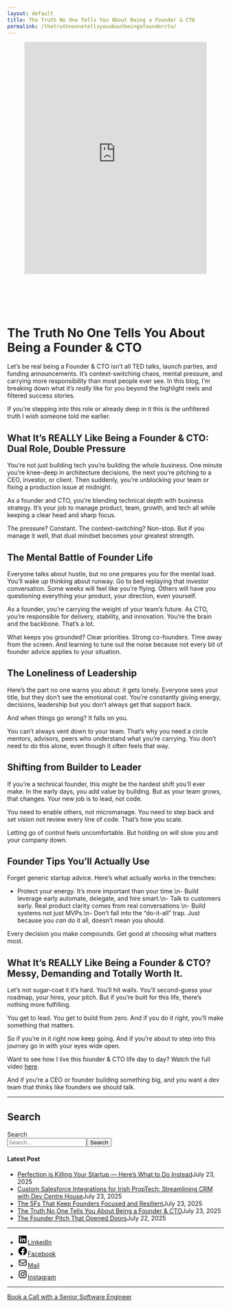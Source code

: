 ```yaml
---
layout: default
title: The Truth No One Tells You About Being a Founder & CTO
permalink: /thetruthnoonetellsyouaboutbeingafoundercto/
---
```



<div class="wp-block-columns alignwide is-layout-flex wp-container-core-columns-is-layout-8ba3830c wp-block-columns-is-layout-flex" style="margin-top:0;margin-bottom:0;padding-right:0;padding-left:0">
<div class="wp-block-column is-layout-flow wp-block-column-is-layout-flow" style="flex-basis:70%">
<div class="wp-block-group has-global-padding is-layout-constrained wp-block-group-is-layout-constrained"><figure class="alignwide wp-block-post-featured-image" style="padding-bottom:2vh;"><div class="rsfv-shortcode-wrapper" style="clear:both"><div><iframe allow="" class="rsfv-video" frameborder="0" height="540" src="https://www.youtube.com/embed/lfOdPigD0Tk?controls=1&amp;autoplay=0&amp;" width="100%"></iframe></div></div></figure>
<h1 class="alignwide wp-block-post-title has-x-large-font-size">The Truth No One Tells You About Being a Founder &amp; CTO</h1>
<div aria-hidden="true" class="wp-block-spacer" style="height:var(--wp--preset--spacing--10)"></div>
</div>
<div class="wp-block-group has-global-padding is-layout-constrained wp-block-group-is-layout-constrained"><div class="entry-content alignwide wp-block-post-content has-global-padding is-layout-constrained wp-container-core-post-content-is-layout-a5dd074b wp-block-post-content-is-layout-constrained">
<p>Let’s be real being a Founder &amp; CTO isn’t all TED talks, launch parties, and funding announcements. It’s context-switching chaos, mental pressure, and carrying more responsibility than most people ever see. In this blog, I’m breaking down what it’s <em>really</em> like for you beyond the highlight reels and filtered success stories.</p>
<p>If you’re stepping into this role or already deep in it this is the unfiltered truth I wish someone told me earlier.</p>
<h2 class="wp-block-heading">What It’s REALLY Like Being a Founder &amp; CTO: Dual Role, Double Pressure</h2>
<p>You’re not just building tech you’re building the whole business. One minute you’re knee-deep in architecture decisions, the next you’re pitching to a CEO, investor, or client. Then suddenly, you’re unblocking your team or fixing a production issue at midnight.</p>
<p>As a founder and CTO, you’re blending technical depth with business strategy. It’s your job to manage product, team, growth, and tech all while keeping a clear head and sharp focus.</p>
<p>The pressure? Constant. The context-switching? Non-stop. But if you manage it well, that dual mindset becomes your greatest strength.</p>
<h2 class="wp-block-heading">The Mental Battle of Founder Life</h2>
<p>Everyone talks about hustle, but no one prepares you for the mental load. You’ll wake up thinking about runway. Go to bed replaying that investor conversation. Some weeks will feel like you’re flying. Others will have you questioning everything your product, your direction, even yourself.</p>
<p>As a founder, you’re carrying the weight of your team’s future. As CTO, you’re responsible for delivery, stability, and innovation. You’re the brain and the backbone. That’s a lot.</p>
<p>What keeps you grounded? Clear priorities. Strong co-founders. Time away from the screen. And learning to tune out the noise because not every bit of founder advice applies to your situation.</p>
<h2 class="wp-block-heading">The Loneliness of Leadership</h2>
<p>Here’s the part no one warns you about: it gets lonely. Everyone sees your title, but they don’t see the emotional cost. You’re constantly giving energy, decisions, leadership but you don’t always get that support back.</p>
<p>And when things go wrong? It falls on you.</p>
<p>You can’t always vent down to your team. That’s why you need a circle mentors, advisors, peers who understand what you’re carrying. You don’t need to do this alone, even though it often feels that way.</p>
<h2 class="wp-block-heading">Shifting from Builder to Leader</h2>
<p>If you’re a technical founder, this might be the hardest shift you’ll ever make. In the early days, you add value by building. But as your team grows, that changes. Your new job is to lead, not code.</p>
<p>You need to enable others, not micromanage. You need to step back and set vision not review every line of code. That’s how you scale.</p>
<p>Letting go of control feels uncomfortable. But holding on will slow you and your company down.</p>
<h2 class="wp-block-heading">Founder Tips You’ll Actually Use</h2>
<p>Forget generic startup advice. Here’s what actually works in the trenches:</p>
<ul class="wp-block-list">
<li>Protect your energy. It’s more important than your time.\n- Build leverage early automate, delegate, and hire smart.\n- Talk to customers early. Real product clarity comes from real conversations.\n- Build systems not just MVPs.\n- Don’t fall into the “do-it-all” trap. Just because you <em>can</em> do it all, doesn’t mean you should.</li>
</ul>
<p>Every decision you make compounds. Get good at choosing what matters most.</p>
<h2 class="wp-block-heading">What It’s REALLY Like Being a Founder &amp; CTO? Messy, Demanding and Totally Worth It.</h2>
<p>Let’s not sugar-coat it it’s hard. You’ll hit walls. You’ll second-guess your roadmap, your hires, your pitch. But if you’re built for this life, there’s nothing more fulfilling.</p>
<p>You get to lead. You get to build from zero. And if you do it right, you’ll make something that matters.</p>
<p>So if you’re in it right now keep going. And if you’re about to step into this journey go in with your eyes wide open.</p>
<p>Want to see how I live this founder &amp; CTO life day to day? Watch the full video <a class="" href="https://www.youtube.com/watch?v=lfOdPigD0Tk&amp;t=5s" rel="noopener" target="_blank">here</a>.</p>
<p>And if you’re a CEO or founder building something big, and you want a dev team that thinks like founders we should talk.</p>
<!--— Calendly inline widget begin ---->


<!--— Calendly inline widget end ---->
</div></div>
</div>
<div class="wp-block-column is-layout-flow wp-block-column-is-layout-flow" style="flex-basis:30%"><aside class="wp-block-template-part">
<div class="wp-block-group is-layout-flow wp-container-core-group-is-layout-0ba1ad86 wp-block-group-is-layout-flow" style="padding-right:0;padding-left:0">
<hr class="wp-block-separator has-text-color has-contrast-color has-alpha-channel-opacity has-contrast-background-color has-background is-style-wide"/>
<div class="wp-block-group is-vertical is-content-justification-stretch is-layout-flex wp-container-core-group-is-layout-38a18bb4 wp-block-group-is-layout-flex">
<h2 class="wp-block-heading" style="font-size:clamp(1.039rem, 1.039rem + ((1vw - 0.2rem) * 0.935), 1.6rem);">Search</h2>
<form action="https://www.devcentrehouse.eu/blogs/" class="wp-block-search__button-outside wp-block-search__text-button wp-block-search" method="get" role="search"><label class="wp-block-search__label screen-reader-text" for="wp-block-search__input-2">Search</label><div class="wp-block-search__inside-wrapper" style="width: 100%"><input class="wp-block-search__input" id="wp-block-search__input-2" name="s" placeholder="Search..." required="" type="search" value=""/><button aria-label="Search" class="wp-block-search__button has-background has-custom-2-f-55-d-4-background-color wp-element-button" type="submit">Search</button></div></form></div>
<h4 class="wp-block-heading has-large-font-size"><strong>Latest Post</strong></h4>
<ul class="wp-block-latest-posts__list has-dates wp-block-latest-posts" style="margin-top:0;margin-bottom:0;margin-left:0;margin-right:0;"><li><a class="wp-block-latest-posts__post-title" href="https://www.devcentrehouse.eu/blogs/perfection-is-killing-your-startup-heres-what-to-do-instead/">Perfection is Killing Your Startup — Here’s What to Do Instead</a><time class="wp-block-latest-posts__post-date" datetime="2025-07-23T14:34:49+00:00">July 23, 2025</time></li>
<li><a class="wp-block-latest-posts__post-title" href="https://www.devcentrehouse.eu/blogs/custom-salesforce-integrations-for-irish-proptech-streamlining-crm-with-dev-centre-house/">Custom Salesforce Integrations for Irish PropTech: Streamlining CRM with Dev Centre House</a><time class="wp-block-latest-posts__post-date" datetime="2025-07-23T13:30:43+00:00">July 23, 2025</time></li>
<li><a class="wp-block-latest-posts__post-title" href="https://www.devcentrehouse.eu/blogs/the-5fs-that-keep-founders-focused-and-resilient/">The 5Fs That Keep Founders Focused and Resilient</a><time class="wp-block-latest-posts__post-date" datetime="2025-07-23T12:43:14+00:00">July 23, 2025</time></li>
<li><a class="wp-block-latest-posts__post-title" href="https://www.devcentrehouse.eu/blogs/the-truth-no-one-tells-you-about-being-a-founder-cto/">The Truth No One Tells You About Being a Founder &amp; CTO</a><time class="wp-block-latest-posts__post-date" datetime="2025-07-23T12:33:30+00:00">July 23, 2025</time></li>
<li><a class="wp-block-latest-posts__post-title" href="https://www.devcentrehouse.eu/blogs/the-founder-pitch-that-opened-doors/">The Founder Pitch That Opened Doors</a><time class="wp-block-latest-posts__post-date" datetime="2025-07-22T14:41:51+00:00">July 22, 2025</time></li>
</ul>
<hr class="wp-block-separator has-text-color has-contrast-color has-alpha-channel-opacity has-contrast-background-color has-background is-style-wide"/>
<ul class="wp-block-social-links is-layout-flex wp-block-social-links-is-layout-flex"><li class="wp-social-link wp-social-link-linkedin wp-block-social-link"><a class="wp-block-social-link-anchor" href="https://www.linkedin.com/company/devcentrehouse/"><svg aria-hidden="true" focusable="false" height="24" version="1.1" viewbox="0 0 24 24" width="24" xmlns="http://www.w3.org/2000/svg"><path d="M19.7,3H4.3C3.582,3,3,3.582,3,4.3v15.4C3,20.418,3.582,21,4.3,21h15.4c0.718,0,1.3-0.582,1.3-1.3V4.3 C21,3.582,20.418,3,19.7,3z M8.339,18.338H5.667v-8.59h2.672V18.338z M7.004,8.574c-0.857,0-1.549-0.694-1.549-1.548 c0-0.855,0.691-1.548,1.549-1.548c0.854,0,1.547,0.694,1.547,1.548C8.551,7.881,7.858,8.574,7.004,8.574z M18.339,18.338h-2.669 v-4.177c0-0.996-0.017-2.278-1.387-2.278c-1.389,0-1.601,1.086-1.601,2.206v4.249h-2.667v-8.59h2.559v1.174h0.037 c0.356-0.675,1.227-1.387,2.526-1.387c2.703,0,3.203,1.779,3.203,4.092V18.338z"></path></svg><span class="wp-block-social-link-label screen-reader-text">LinkedIn</span></a></li>
<li class="wp-social-link wp-social-link-facebook wp-block-social-link"><a class="wp-block-social-link-anchor" href="https://www.facebook.com/devcentrehouse"><svg aria-hidden="true" focusable="false" height="24" version="1.1" viewbox="0 0 24 24" width="24" xmlns="http://www.w3.org/2000/svg"><path d="M12 2C6.5 2 2 6.5 2 12c0 5 3.7 9.1 8.4 9.9v-7H7.9V12h2.5V9.8c0-2.5 1.5-3.9 3.8-3.9 1.1 0 2.2.2 2.2.2v2.5h-1.3c-1.2 0-1.6.8-1.6 1.6V12h2.8l-.4 2.9h-2.3v7C18.3 21.1 22 17 22 12c0-5.5-4.5-10-10-10z"></path></svg><span class="wp-block-social-link-label screen-reader-text">Facebook</span></a></li>
<li class="wp-social-link wp-social-link-mail wp-block-social-link"><a class="wp-block-social-link-anchor" href="/cdn-cgi/l/email-protection#2503061415111e40030614151d1e030614151d1e03061414141e03061513111e414053464003061414151e5103061414111e03061415141e03061415111e4a03061414121e5603061415141e03061511131e4050"><svg aria-hidden="true" focusable="false" height="24" version="1.1" viewbox="0 0 24 24" width="24" xmlns="http://www.w3.org/2000/svg"><path d="M19,5H5c-1.1,0-2,.9-2,2v10c0,1.1.9,2,2,2h14c1.1,0,2-.9,2-2V7c0-1.1-.9-2-2-2zm.5,12c0,.3-.2.5-.5.5H5c-.3,0-.5-.2-.5-.5V9.8l7.5,5.6,7.5-5.6V17zm0-9.1L12,13.6,4.5,7.9V7c0-.3.2-.5.5-.5h14c.3,0,.5.2.5.5v.9z"></path></svg><span class="wp-block-social-link-label screen-reader-text">Mail</span></a></li>
<li class="wp-social-link wp-social-link-instagram wp-block-social-link"><a class="wp-block-social-link-anchor" href="https://www.instagram.com/devcentrehouse/"><svg aria-hidden="true" focusable="false" height="24" version="1.1" viewbox="0 0 24 24" width="24" xmlns="http://www.w3.org/2000/svg"><path d="M12,4.622c2.403,0,2.688,0.009,3.637,0.052c0.877,0.04,1.354,0.187,1.671,0.31c0.42,0.163,0.72,0.358,1.035,0.673 c0.315,0.315,0.51,0.615,0.673,1.035c0.123,0.317,0.27,0.794,0.31,1.671c0.043,0.949,0.052,1.234,0.052,3.637 s-0.009,2.688-0.052,3.637c-0.04,0.877-0.187,1.354-0.31,1.671c-0.163,0.42-0.358,0.72-0.673,1.035 c-0.315,0.315-0.615,0.51-1.035,0.673c-0.317,0.123-0.794,0.27-1.671,0.31c-0.949,0.043-1.233,0.052-3.637,0.052 s-2.688-0.009-3.637-0.052c-0.877-0.04-1.354-0.187-1.671-0.31c-0.42-0.163-0.72-0.358-1.035-0.673 c-0.315-0.315-0.51-0.615-0.673-1.035c-0.123-0.317-0.27-0.794-0.31-1.671C4.631,14.688,4.622,14.403,4.622,12 s0.009-2.688,0.052-3.637c0.04-0.877,0.187-1.354,0.31-1.671c0.163-0.42,0.358-0.72,0.673-1.035 c0.315-0.315,0.615-0.51,1.035-0.673c0.317-0.123,0.794-0.27,1.671-0.31C9.312,4.631,9.597,4.622,12,4.622 M12,3 C9.556,3,9.249,3.01,8.289,3.054C7.331,3.098,6.677,3.25,6.105,3.472C5.513,3.702,5.011,4.01,4.511,4.511 c-0.5,0.5-0.808,1.002-1.038,1.594C3.25,6.677,3.098,7.331,3.054,8.289C3.01,9.249,3,9.556,3,12c0,2.444,0.01,2.751,0.054,3.711 c0.044,0.958,0.196,1.612,0.418,2.185c0.23,0.592,0.538,1.094,1.038,1.594c0.5,0.5,1.002,0.808,1.594,1.038 c0.572,0.222,1.227,0.375,2.185,0.418C9.249,20.99,9.556,21,12,21s2.751-0.01,3.711-0.054c0.958-0.044,1.612-0.196,2.185-0.418 c0.592-0.23,1.094-0.538,1.594-1.038c0.5-0.5,0.808-1.002,1.038-1.594c0.222-0.572,0.375-1.227,0.418-2.185 C20.99,14.751,21,14.444,21,12s-0.01-2.751-0.054-3.711c-0.044-0.958-0.196-1.612-0.418-2.185c-0.23-0.592-0.538-1.094-1.038-1.594 c-0.5-0.5-1.002-0.808-1.594-1.038c-0.572-0.222-1.227-0.375-2.185-0.418C14.751,3.01,14.444,3,12,3L12,3z M12,7.378 c-2.552,0-4.622,2.069-4.622,4.622S9.448,16.622,12,16.622s4.622-2.069,4.622-4.622S14.552,7.378,12,7.378z M12,15 c-1.657,0-3-1.343-3-3s1.343-3,3-3s3,1.343,3,3S13.657,15,12,15z M16.804,6.116c-0.596,0-1.08,0.484-1.08,1.08 s0.484,1.08,1.08,1.08c0.596,0,1.08-0.484,1.08-1.08S17.401,6.116,16.804,6.116z"></path></svg><span class="wp-block-social-link-label screen-reader-text">Instagram</span></a></li></ul>
<hr class="wp-block-separator has-text-color has-contrast-color has-alpha-channel-opacity has-contrast-background-color has-background is-style-wide"/>
<div class="wp-block-buttons is-layout-flex wp-block-buttons-is-layout-flex">
<div class="wp-block-button has-custom-width wp-block-button__width-100"><a class="wp-block-button__link wp-element-button" href="https://calendly.com/devcentrehouse/booking">Book a Call with a Senior Software Engineer</a></div>
</div>
<div aria-hidden="true" class="wp-block-spacer" style="height:var(--wp--preset--spacing--10)"></div>
</div>
</aside></div>
</div>
